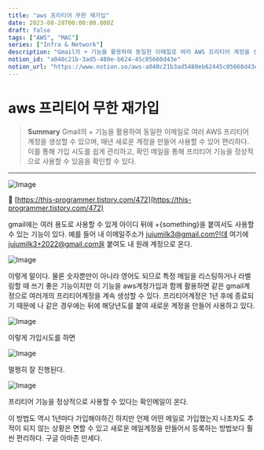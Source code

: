 ```yaml
---
title: "aws 프리티어 무한 재가입"
date: 2023-08-28T00:00:00.000Z
draft: false
tags: ["AWS", "MAC"]
series: ["Infra & Network"]
description: "Gmail의 + 기능을 활용하여 동일한 이메일로 여러 AWS 프리티어 계정을 생성할 수 있으며, 매년 새로운 계정을 만들어 사용할 수 있어 편리하다. 이를 통해 가입 시도를 쉽게 관리하고, 확인 메일을 통해 프리티어 기능을 정상적으로 사용할 수 있음을 확인할 수 있다."
notion_id: "a040c21b-3ad5-480e-b624-45c05660d43e"
notion_url: "https://www.notion.so/aws-a040c21b3ad5480eb62445c05660d43e"
---
```


# aws 프리티어 무한 재가입

> **Summary**
> Gmail의 + 기능을 활용하여 동일한 이메일로 여러 AWS 프리티어 계정을 생성할 수 있으며, 매년 새로운 계정을 만들어 사용할 수 있어 편리하다. 이를 통해 가입 시도를 쉽게 관리하고, 확인 메일을 통해 프리티어 기능을 정상적으로 사용할 수 있음을 확인할 수 있다.

---

![Image](https://prod-files-secure.s3.us-west-2.amazonaws.com/09ccd4d5-876c-4bba-bbdf-cc77a0a11257/6bffb01b-b8a2-42b8-aa43-c4467bb4ccf8/Untitled.png?X-Amz-Algorithm=AWS4-HMAC-SHA256&X-Amz-Content-Sha256=UNSIGNED-PAYLOAD&X-Amz-Credential=ASIAZI2LB46637JGZRU6%2F20250724%2Fus-west-2%2Fs3%2Faws4_request&X-Amz-Date=20250724T115942Z&X-Amz-Expires=3600&X-Amz-Security-Token=IQoJb3JpZ2luX2VjEAQaCXVzLXdlc3QtMiJIMEYCIQDK1DP8%2B16RRrunxS6J%2B828gmlnWdDIsDVgZfbNcEXONAIhALnZ1LZtJOpnKmNO8r4rsCfv1HvBdCe8lFnz4ZZv9eNbKv8DCC0QABoMNjM3NDIzMTgzODA1IgwRYoTHbNats9k9oucq3AP9GPH8rvUeJeCHCvc2gRrrhvZD4tGa6wZsLPvtoLrdb4OiMqIINDOt0Qr%2FXGa4yEB0Tu9NTInMB4bfxDgis53CdqaW9u2toE1r719OCaRF5ZVEu7j473wJGEsKR3S7fzGQBbeuZvrlPGepsfmaS%2BDbBR%2FgCnkkvAuQHOkPmYP84Ju9lH8ig2CYlcyMSDa0L%2FQQX8iJOzOsFX%2BakpT3KcPh4ABEdZDB8gy941hCQ%2Bh0PiQJmriFEeHQVv0iOfUJYDGaj%2F9SYdzcytsS7T4yCHr%2F8iKOsJcess8D0AUy8%2FaRee9fxA4yIybPmGTkirjTD%2Btz1sSYjCUWZQoov3YRBzrbPBFWO2GajBQjbIVhJS%2BO%2B%2FI8YMLcgv7UqZx9pi2vFd6MsHqWRfuFihSFOSnjK8ezEeAZIzh7jaWzjT7ened0zccWzmGV2uTQuI0WEDtGMqx8GAkjjGRylXRKlklel6IB%2F7Vp8h6oxegY1gxX0hZ2o87%2FDfIIg%2FQW4PhH1Nw398QbbUBYcYWWHrNdjLt0SxLtYucfG%2B7ONAz4X4quFv4W7%2BhuxrNZLMQvaJYOT6aXHa8yNHuWrK0IXrds%2BPFpSitCA1S9MUneUx7eKv0T0AGS25SAzPmYf%2BNGHCsQpTDnv4jEBjqkARyDYTqfvqYcRIpkn2C%2F13%2By%2F5RqbEA%2FbTc9mGVSOHcZm6C0ZMw5ZFIvgTHGsz%2BN4%2Fy9D%2BL7X5WYu%2F%2B7uDTV%2F5pj6mHQprjt81gqPsi1XTNxJZq3D1F2v5JNu2AEvN9ysd6QzjI%2Bq3eOfY1f1OIbudY7GM5l22o6KKAX%2BYGrzsy3xckFZDmk96OPlmBPR1b3XIP3vrDFaqUGEtf4Ia5FtUGic71l&X-Amz-Signature=5a9381137487e2ae53fd76686baed3ac0f0b2ca15d715ebffe9e25543d100edb&X-Amz-SignedHeaders=host&x-amz-checksum-mode=ENABLED&x-id=GetObject)


🔗 [https://this-programmer.tistory.com/472](https://this-programmer.tistory.com/472)

gmail에는 여러 용도로 사용할 수 있게 아이디 뒤에 +{something}을 붙여서도 사용할 수 있는 기능이 있다. 예를 들어 내 이메일주소가 jujumilk3@gmail.com인데 여기에 jujumilk3+2022@gmail.com을 붙여도 내 원래 계정으로 온다.

![Image](https://blog.kakaocdn.net/dn/br7zjQ/btrtNR8uzoy/vlKnp56Ktt7ks7vZhyucaK/img.png)

이렇게 말이다. 물론 숫자뿐만이 아니라 영어도 되므로 특정 메일을 리스팅하거나 라벨링할 때 쓰기 좋은 기능이지만 이 기능을 aws계정가입과 함께 활용하면 같은 gmail계정으로 여러개의 프리티어계정을 계속 생성할 수 있다. 프리티어계정은 1년 후에 종료되기 때문에 나 같은 경우에는 뒤에 해당년도를 붙여 새로운 계정을 만들어 사용하고 있다.

![Image](https://blog.kakaocdn.net/dn/FTNDv/btrtITGwAGt/ktoBzLg9BK15ZjBxkIb530/img.png)

이렇게 가입시도를 하면

![Image](https://blog.kakaocdn.net/dn/CKgpD/btrtISU8UZT/eNefUIFES4jQxKC9v1dERk/img.png)

멀쩡히 잘 진행된다.

![Image](https://blog.kakaocdn.net/dn/ltIOb/btrtKBL86SR/YlJCyK4ld13rzFUUkrbQj1/img.png)

프리티어 기능을 정상적으로 사용할 수 있다는 확인메일이 온다.

이 방법도 역시 1년마다 가입해야하긴 하지만 언제 어떤 메일로 가입했는지 나조차도 추적이 되지 않는 상황은 면할 수 있고 새로운 메일계정을 만들어서 등록하는 방법보다 훨씬 편리하다. 구글 아마존 만세다.

